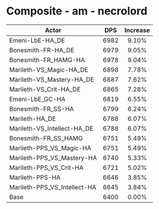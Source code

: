 # Composite - am - necrolord
| Actor | DPS | Increase |
|---|:---:|:---:|
|Emeni-LbE-HA_DE|6982|9.10%|
|Bonesmith-FR-HA_DE|6979|9.05%|
|Bonesmith-FR_HAMG-HA|6978|9.04%|
|Marileth-VS_Magic-HA_DE|6898|7.78%|
|Marileth-VS_Mastery-HA_DE|6887|7.62%|
|Marileth-VS_Crit-HA_DE|6865|7.28%|
|Emeni-LbE_GC-HA|6819|6.55%|
|Bonesmith-FR_SS-HA|6799|6.24%|
|Marileth-HA_DE|6788|6.07%|
|Marileth-VS_Intellect-HA_DE|6788|6.07%|
|Bonesmith-FR_SS_HAMG|6751|5.49%|
|Marileth-PPS_VS_Magic-HA|6751|5.49%|
|Marileth-PPS_VS_Mastery-HA|6740|5.33%|
|Marileth-PPS_VS_Crit-HA|6721|5.02%|
|Marileth-PPS-HA|6646|3.85%|
|Marileth-PPS_VS_Intellect-HA|6645|3.84%|
|Base|6400|0.00%|
